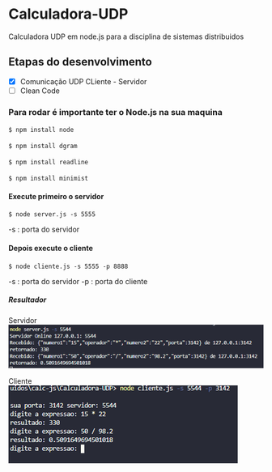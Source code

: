 # Calculadora-UDP
 Calculadora UDP em node.js para a disciplina de sistemas distribuidos  

## Etapas do desenvolvimento

- [X] Comunicação UDP CLiente - Servidor
- [ ] Clean Code

### Para rodar é importante ter o Node.js na sua maquina
```
$ npm install node

$ npm install dgram

$ npm install readline

$ npm install minimist
```
#### Execute primeiro o servidor
```
$ node server.js -s 5555
```
-s : porta do servidor

#### Depois execute o cliente
```
$ node cliente.js -s 5555 -p 8888
```
-s : porta do servidor
-p : porta do cliente

##### Resultador
Servidor
<br>
<img src= "imagens/servidor.PNG">

Cliente
<br>
<img src= "imagens/cliente.PNG">